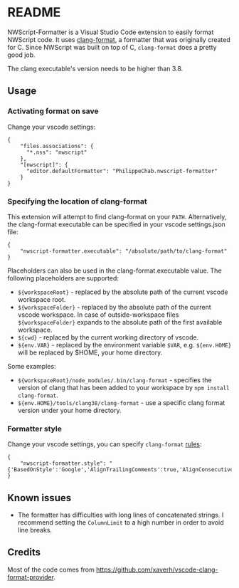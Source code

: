 # README

NWScript-Formatter is a Visual Studio Code extension to easily format NWScript code. It uses [clang-format](https://clang.llvm.org/docs/ClangFormat.html), a formatter that was originally created for C. Since NWScript was built on top of C, `clang-format` does a pretty good job.

The clang executable's version needs to be higher than 3.8.

## Usage

### Activating format on save

Change your vscode settings:

```
{
    "files.associations": {
      "*.nss": "nwscript"
    },
    "[nwscript]": {
      "editor.defaultFormatter": "PhilippeChab.nwscript-formatter"
    }
}
```

### Specifying the location of clang-format

This extension will attempt to find clang-format on your `PATH`. Alternatively, the clang-format executable can be specified in your vscode settings.json file:

```
{
    "nwscript-formatter.executable": "/absolute/path/to/clang-format"
}
```

Placeholders can also be used in the clang-format.executable value. The following placeholders are supported:

- `${workspaceRoot}` - replaced by the absolute path of the current vscode workspace root.
- `${workspaceFolder}` - replaced by the absolute path of the current vscode workspace. In case of outside-workspace files `${workspaceFolder}` expands to the absolute path of the first available workspace.
- `${cwd}` - replaced by the current working directory of vscode.
- `${env.VAR}` - replaced by the environment variable `$VAR`, e.g. `${env.HOME}` will be replaced by $HOME, your home directory.

Some examples:

- `${workspaceRoot}/node_modules/.bin/clang-format` - specifies the version of clang that has been added to your workspace by `npm install clang-format`.
- `${env.HOME}/tools/clang38/clang-format` - use a specific clang format version under your home directory.

### Formatter style

Change your vscode settings, you can specify `clang-format` [rules](https://clang.llvm.org/docs/ClangFormatStyleOptions.html):

```
{
    "nwscript-formatter.style": "{'BasedOnStyle':'Google','AlignTrailingComments':true,'AlignConsecutiveAssignments':true,'ColumnLimit':250,'BreakBeforeBraces':'Allman','AlignEscapedNewlinesLeft':true,'AlwaysBreakBeforeMultilineStrings':true,'MaxEmptyLinesToKeep':1,'TabWidth':4,'IndentWidth':4,'UseTab':'Always'}"
}
```

## Known issues

- The formatter has difficulties with long lines of concatenated strings. I recommend setting the `ColumnLimit` to a high number in order to avoid line breaks.

## Credits

Most of the code comes from https://github.com/xaverh/vscode-clang-format-provider.
